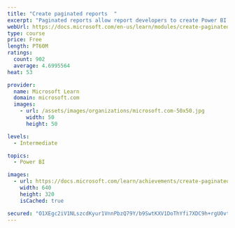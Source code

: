 ```yaml
---
title: "Create paginated reports  "
excerpt: "Paginated reports allow report developers to create Power BI artifacts that have tightly controlled rendering requirements. Paginated reports are ideal for creating sales invoices, receipts, purchase orders, and tabular data. This module will teach you how to create reports, add parameters, and work with tables and charts in paginated reports."
webUrl: https://docs.microsoft.com/en-us/learn/modules/create-paginated-reports-power-bi/
type: course
price: Free
length: PT60M
ratings:
  count: 902
  average: 4.6995564
heat: 53

provider:
  name: Microsoft Learn
  domain: microsoft.com
  images:
    - url: /assets/images/organizations/microsoft.com-50x50.jpg
      width: 50
      height: 50

levels:
  - Intermediate

topics:
  - Power BI

images:
  - url: https://docs.microsoft.com/learn/achievements/create-paginated-reports-power-bi-social.png
    width: 640
    height: 320
    isCached: true

secured: "O1XEgc2iV1NLszcdKyur1VnnPbzQ79Y/b9SwtKXV1DoThYfi7XDC9h+rgU0vtyB5wtgWV1LZt+i8LdZHE9upYjMGj71T/+9471BFGWfKNGgyf8y+f8TjzCHNsDPtdS1y8EJH0ZCk6psneCEo46GVLWyGyAqL7Qr15mKF0RlPOwPEvZgyq80RvmElGhQ4neQZN9BXAxDQf+hh5XRuLIyKn9K4Bqoxh64NuPBf3AdizDTWPKob0diOhTbg8rLgmccFeA+QPkA8WEmGmEGrdnAZ3WtVDZ1Tz7C5Abp/HirgealZTbfup7TZ4IAZLtYMOCfePZ93eIhI8TEWr4VQQtAPbVVupgzRaLTF2iYK6JOH87kB5mNIO0qr4mLXr2d8ufx7JmIOS4vNqjaRr31oOZib9mqhTii6iYYWle278UimEIU=;K1EQ4dHl5Mduotq+0MKQwQ=="
---
```



